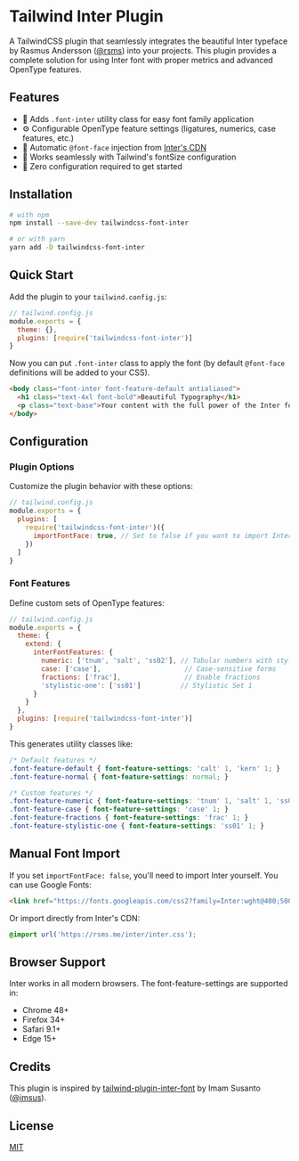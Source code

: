 # Tailwind Inter Plugin

A TailwindCSS plugin that seamlessly integrates the beautiful Inter typeface by Rasmus Andersson ([@rsms](https://twitter.com/rsms)) into your projects. This plugin provides a complete solution for using Inter font with proper metrics and advanced OpenType features.

## Features

- 🎯 Adds `.font-inter` utility class for easy font family application
- ⚙️ Configurable OpenType feature settings (ligatures, numerics, case features, etc.)
- 🔄 Automatic `@font-face` injection from [Inter's CDN](https://rsms.me/inter/inter.css)
- 🎨 Works seamlessly with Tailwind's fontSize configuration
- 🚀 Zero configuration required to get started

## Installation

```sh
# with npm
npm install --save-dev tailwindcss-font-inter

# or with yarn
yarn add -D tailwindcss-font-inter
```

## Quick Start

Add the plugin to your `tailwind.config.js`:

```js
// tailwind.config.js
module.exports = {
  theme: {},
  plugins: [require('tailwindcss-font-inter')]
}
```

Now you can put `.font-inter` class to apply the font (by default `@font-face` definitions will be added to your CSS).

```html
<body class="font-inter font-feature-default antialiased">
  <h1 class="text-4xl font-bold">Beautiful Typography</h1>
  <p class="text-base">Your content with the full power of the Inter font features.</p>
</body>
```

## Configuration

### Plugin Options

Customize the plugin behavior with these options:

```js
// tailwind.config.js
module.exports = {
  plugins: [
    require('tailwindcss-font-inter')({
      importFontFace: true, // Set to false if you want to import Inter from elsewhere
    })
  ]
}
```

### Font Features

Define custom sets of OpenType features:

```js
// tailwind.config.js
module.exports = {
  theme: {
    extend: {
      interFontFeatures: {
        numeric: ['tnum', 'salt', 'ss02'], // Tabular numbers with stylistic alternates
        case: ['case'],                     // Case-sensitive forms
        fractions: ['frac'],                // Enable fractions
        'stylistic-one': ['ss01']          // Stylistic Set 1
      }
    }
  },
  plugins: [require('tailwindcss-font-inter')]
}
```

This generates utility classes like:

```css
/* Default features */
.font-feature-default { font-feature-settings: 'calt' 1, 'kern' 1; }
.font-feature-normal { font-feature-settings: normal; }

/* Custom features */
.font-feature-numeric { font-feature-settings: 'tnum' 1, 'salt' 1, 'ss02' 1; }
.font-feature-case { font-feature-settings: 'case' 1; }
.font-feature-fractions { font-feature-settings: 'frac' 1; }
.font-feature-stylistic-one { font-feature-settings: 'ss01' 1; }
```

## Manual Font Import

If you set `importFontFace: false`, you'll need to import Inter yourself. You can use Google Fonts:

```html
<link href="https://fonts.googleapis.com/css2?family=Inter:wght@400;500;600;700&display=swap" rel="stylesheet">
```

Or import directly from Inter's CDN:

```css
@import url('https://rsms.me/inter/inter.css');
```

## Browser Support

Inter works in all modern browsers. The font-feature-settings are supported in:
- Chrome 48+
- Firefox 34+
- Safari 9.1+
- Edge 15+

## Credits

This plugin is inspired by [tailwind-plugin-inter-font](https://github.com/imsus/tailwind-plugin-font-inter) by Imam Susanto ([@imsus](https://github.com/imsus)).

## License

[MIT](LICENSE.md)
